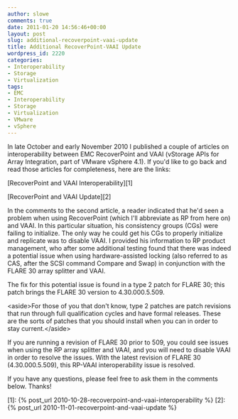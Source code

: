 ```yaml
---
author: slowe
comments: true
date: 2011-01-20 14:56:46+00:00
layout: post
slug: additional-recoverpoint-vaai-update
title: Additional RecoverPoint-VAAI Update
wordpress_id: 2220
categories:
- Interoperability
- Storage
- Virtualization
tags:
- EMC
- Interoperability
- Storage
- Virtualization
- VMware
- vSphere
---
```


In late October and early November 2010 I published a couple of articles on interoperability between EMC RecoverPoint and VAAI (vStorage APIs for Array Integration, part of VMware vSphere 4.1). If you'd like to go back and read those articles for completeness, here are the links:

[RecoverPoint and VAAI Interoperability][1]  

[RecoverPoint and VAAI Update][2]

In the comments to the second article, a reader indicated that he'd seen a problem when using RecoverPoint (which I'll abbreviate as RP from here on) and VAAI. In this particular situation, his consistency groups (CGs) were failing to initialize. The only way he could get his CGs to properly initialize and replicate was to disable VAAI. I provided his information to RP product management, who after some additional testing found that there was indeed a potential issue when using hardware-assisted locking (also referred to as CAS, after the SCSI command Compare and Swap) in conjunction with the FLARE 30 array splitter and VAAI.

The fix for this potential issue is found in a type 2 patch for FLARE 30; this patch brings the FLARE 30 version to 4.30.000.5.509.

&lt;aside&gt;For those of you that don't know, type 2 patches are patch revisions that run through full qualification cycles and have formal releases. These are the sorts of patches that you should install when you can in order to stay current.&lt;/aside&gt;

If you are running a revision of FLARE 30 prior to 509, you could see issues when using the RP array splitter and VAAI, and you will need to disable VAAI in order to resolve the issues. With the latest revision of FLARE 30 (4.30.000.5.509), this RP-VAAI interoperability issue is resolved.

If you have any questions, please feel free to ask them in the comments below. Thanks!

[1]: {% post_url 2010-10-28-recoverpoint-and-vaai-interoperability %}
[2]: {% post_url 2010-11-01-recoverpoint-and-vaai-update %}
